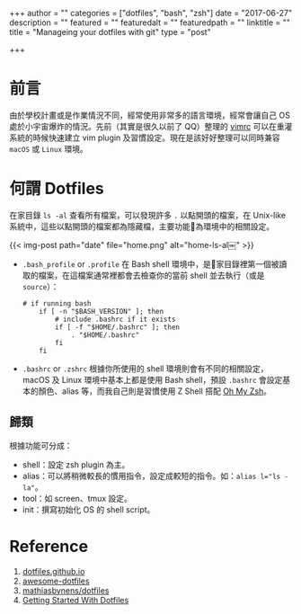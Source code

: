 +++
author = ""
categories = ["dotfiles", "bash", "zsh"]
date = "2017-06-27"
description = ""
featured = ""
featuredalt = ""
featuredpath = ""
linktitle = ""
title = "Manageing your dotfiles with git"
type = "post"

+++

# 前言

由於學校計畫或是作業情況不同，經常使用非常多的語言環境，經常會讓自己 OS 處於小宇宙爆炸的情況。先前（其實是很久以前了 QQ）整理的 [vimrc](https://github.com/focaaby/vimrc) 可以在重灌系統的時候快速建立 vim plugin 及習慣設定。現在是該好好整理可以同時兼容 `macOS` 或 `Linux` 環境。

# 何謂 Dotfiles

在家目錄 `ls -al` 查看所有檔案，可以發現許多 `.` 以點開頭的檔案，在 Unix-like 系統中，這些以點開頭的檔案都為隱藏檔，主要功能為環境中的相關設定。

{{< img-post path="date" file="home.png" alt="home-ls-al￼"  >}}

- `.bash_profile` or `.profile`
    在 Bash shell 環境中，是家目錄裡第一個被讀取的檔案，在這檔案通常裡都會去檢查你的當前 shell 並去執行（或是 `source`）：

    ```bash=
    # if running bash
        if [ -n "$BASH_VERSION" ]; then
            # include .bashrc if it exists
            if [ -f "$HOME/.bashrc" ]; then
                . "$HOME/.bashrc"
            fi
        fi
    ```

- `.bashrc` or `.zshrc`
  根據你所使用的 shell 環境則會有不同的相關設定， macOS 及 Linux 環境中基本上都是使用 Bash shell，預設 `.bashrc` 會設定基本的顏色、alias 等，而我自己則是習慣使用 Z Shell 搭配 [Oh My Zsh](https://github.com/robbyrussell/oh-my-zsh)。

## 歸類

根據功能可分成：
- shell：設定 zsh plugin 為主。
- alias：可以將稍微較長的慣用指令，設定成較短的指令。如：`alias l="ls -la"`。
- tool：如 screen、tmux 設定。
- init：撰寫初始化 OS 的 shell script。

# Reference

1. [dotfiles.github.io](https://dotfiles.github.io/)
1. [awesome-dotfiles](https://github.com/webpro/awesome-dotfiles)
1. [mathiasbynens/dotfiles](https://github.com/mathiasbynens/dotfiles)
1. [Getting Started With Dotfiles](https://medium.com/@webprolific/getting-started-with-dotfiles-43c3602fd789)
